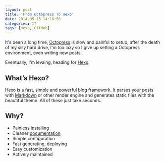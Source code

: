 ```yaml
---
layout: post
title: 'From Octopress To Hexo'
date: 2014-05-13 14:18:50
categories: IT
tags: [Hexo, GitHub]
---
```


It's been a long time, [Octopress] is slow and painful to setup, after the death of
my silly hard drive, I'm too lazy so I give up setting a Octopress environment, even
writing new posts.

Eventually, I'm levaing, heading for [Hexo].

[Octopress]: http://octopress.org/
[Hexo]: http://hexo.io/


## What’s Hexo?

Hexo is a fast, simple and powerful blog framework. It parses your posts with [Markdown]
or other render engine and generates static files with the beautiful theme.
All of these just take seconds.

[Markdown]: http://daringfireball.net/projects/markdown/

## Why?

* Painless installing
* Cleaner [documentation](http://hexo.io/docs/)
* Simple configuration
* Fast generating, deploying
* Easy customization
* Actively maintained
